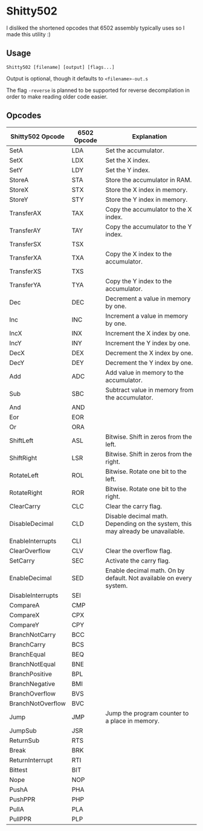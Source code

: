 # Shitty502
I disliked the shortened opcodes that 6502 assembly typically uses so I made this utility :)

## Usage
```
Shitty502 [filename] [output] [flags...]
```

Output is optional, though it defaults to ``<filename>-out.s``

The flag ``-reverse`` is planned to be supported for reverse decompilation in order to make reading older code easier.

## Opcodes

| Shitty502 Opcode  | 6502 Opcode | Explanation |
| ----------------- | ----------- | ----------- |
| SetA              | LDA         | Set the accumulator. |
| SetX              | LDX         | Set the X index. |
| SetY              | LDY         | Set the Y index. |
| StoreA            | STA         | Store the accumulator in RAM. |
| StoreX            | STX         | Store the X index in memory. |
| StoreY            | STY         | Store the Y index in memory. |
| TransferAX        | TAX         | Copy the accumulator to the X index. |
| TransferAY        | TAY         | Copy the accumulator to the Y index. |
| TransferSX        | TSX         | 
| TransferXA        | TXA         | Copy the X index to the accumulator. |
| TransferXS        | TXS         |
| TransferYA        | TYA         | Copy the Y index to the accumulator. |
| Dec               | DEC         | Decrement a value in memory by one. |
| Inc               | INC         | Increment a value in memory by one. |
| IncX              | INX         | Increment the X index by one. |
| IncY              | INY         | Increment the Y index by one. |
| DecX              | DEX         | Decrement the X index by one. |
| DecY              | DEY         | Decrement the Y index by one. |
| Add               | ADC         | Add value in memory to the accumulator. |
| Sub               | SBC         | Subtract value in memory from the accumulator. |
| And               | AND         |
| Eor               | EOR         |
| Or                | ORA         |
| ShiftLeft         | ASL         | Bitwise. Shift in zeros from the left. |
| ShiftRight        | LSR         | Bitwise. Shift in zeros from the right. |
| RotateLeft         | ROL        | Bitwise. Rotate one bit to the left. |
| RotateRight       | ROR         | Bitwise. Rotate one bit to the right. |
| ClearCarry        | CLC         | Clear the carry flag. |
| DisableDecimal    | CLD         | Disable decimal math. Depending on the system, this may already be unavailable. |
| EnableInterrupts  | CLI         | 
| ClearOverflow     | CLV         | Clear the overflow flag. |
| SetCarry          | SEC         | Activate the carry flag. |
| EnableDecimal     | SED         | Enable decimal math. On by default. Not available on every system. |
| DisableInterrupts | SEI         | 
| CompareA          | CMP         | 
| CompareX          | CPX         | 
| CompareY          | CPY         | 
| BranchNotCarry    | BCC         | 
| BranchCarry       | BCS         | 
| BranchEqual       | BEQ         | 
| BranchNotEqual    | BNE         | 
| BranchPositive    | BPL         | 
| BranchNegative    | BMI         | 
| BranchOverflow    | BVS         | 
| BranchNotOverflow | BVC         | 
| Jump              | JMP         | Jump the program counter to a place in memory. |
| JumpSub           | JSR         | 
| ReturnSub         | RTS         | 
| Break             | BRK         | 
| ReturnInterrupt   | RTI         | 
| Bittest           | BIT         | 
| Nope              | NOP         | 
| PushA             | PHA         | 
| PushPPR          | PHP         | 
| PullA            | PLA         | 
| PullPPR          | PLP         | 
